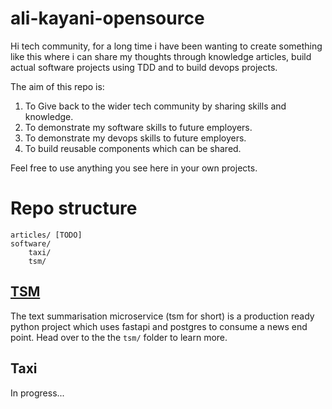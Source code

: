 # ali-kayani-opensource

Hi tech community, for a long time i have been wanting to create something like this where i can share my thoughts through knowledge articles, build actual software projects using TDD and to build devops projects.

The aim of this repo is:

1. To Give back to the wider tech community by sharing skills and knowledge.
2. To demonstrate my software skills to future employers.
3. To demonstrate my devops skills to future employers.
4. To build reusable components which can be shared.

Feel free to use anything you see here in your own projects.

# Repo structure

```
articles/ [TODO]
software/
    taxi/
    tsm/
```
## [TSM](software/tsm/)

The text summarisation microservice (tsm for short) is a production ready python project which uses fastapi and postgres to consume a news end point. Head over to the the `tsm/` folder to learn more.

## Taxi

In progress...